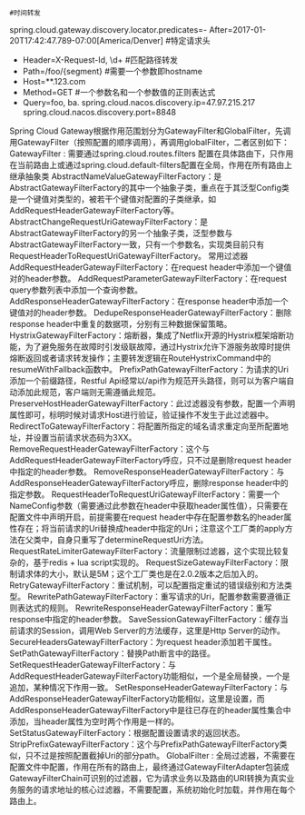    #时间转发
spring.cloud.gateway.discovery.locator.predicates=- After=2017-01-20T17:42:47.789-07:00[America/Denver]
 #特定请求头
 - Header=X-Request-Id, \d+
 #匹配路径转发
- Path=/foo/{segment}
 #需要一个参数即hostname
 - Host=**.123.com
 - Method=GET
 #一个参数名和一个参数值的正则表达式
- Query=foo, ba.
spring.cloud.nacos.discovery.ip=47.97.215.217
spring.cloud.nacos.discovery.port=8848







 Spring Cloud Gateway根据作用范围划分为GatewayFilter和GlobalFilter，先调用GatewayFilter（按照配置的顺序调用），再调用globalFilter，二者区别如下：
      GatewayFilter : 需要通过spring.cloud.routes.filters 配置在具体路由下，只作用在当前路由上或通过spring.cloud.default-filters配置在全局，作用在所有路由上
            继承抽象类
                AbstractNameValueGatewayFilterFactory：是AbstractGatewayFilterFactory的其中一个抽象子类，重点在于其泛型Config类是一个键值对类型的，被若干个键值对配置的子类继承，如AddRequestHeaderGatewayFilterFactory等。
                AbstractChangeRequestUriGatewayFilterFactory：是AbstractGatewayFilterFactory的另一个抽象子类，泛型参数与AbstractGatewayFilterFactory一致，只有一个参数名，实现类目前只有RequestHeaderToRequestUriGatewayFilterFactory。
            常用过滤器
                AddRequestHeaderGatewayFilterFactory：在request header中添加一个键值对的header参数。
                AddRequestParameterGatewayFilterFactory：在request query参数列表中添加一个查询参数。
                AddResponseHeaderGatewayFilterFactory：在response header中添加一个键值对的header参数。
                DedupeResponseHeaderGatewayFilterFactory：删除response header中重复的数据项，分别有三种数据保留策略。
                HystrixGatewayFilterFactory：熔断器，集成了Netflix开源的Hystrix框架熔断功能，为了避免服务在故障时引发级联故障，通过Hystrix允许下游服务故障时提供熔断返回或者请求转发操作；主要转发逻辑在RouteHystrixCommand中的resumeWithFallback函数中。
                PrefixPathGatewayFilterFactory：为请求的Uri添加一个前缀路径，Restful Api经常以/api作为规范开头路径，则可以为客户端自动添加此规范，客户端则无需遵循此规范。
                PreserveHostHeaderGatewayFilterFactory：此过滤器没有参数，配置一个声明属性即可，标明时候对请求Host进行验证，验证操作不发生于此过滤器中。
                RedirectToGatewayFilterFactory：将配置所指定的域名请求重定向至所配置地址，并设置当前请求状态码为3XX。
                RemoveRequestHeaderGatewayFilterFactory：这个与AddRequestHeaderGatewayFilterFactory呼应，只不过是删除request header中指定的header参数。
                RemoveResponseHeaderGatewayFilterFactory：与AddResponseHeaderGatewayFilterFactory呼应，删除response header中的指定参数。
                RequestHeaderToRequestUriGatewayFilterFactory：需要一个NameConfig参数（需要通过此参数在header中获取header属性值），只需要在配置文件中声明开启，前提需要在request header中存在配置参数名的header属性存在；将当前请求的Uri替换成header中指定的Uri；注意这个工厂类的apply方法在父类中，自身只重写了determineRequestUri方法。
                RequestRateLimiterGatewayFilterFactory：流量限制过滤器，这个实现比较复杂的，基于redis + lua script实现的。
                RequestSizeGatewayFilterFactory：限制请求体的大小，默认是5M；这个工厂类也是在2.0.2版本之后加入的。
                RetryGatewayFilterFactory：重试机制，可以配置指定重试的错误级别和方法类型。
                RewritePathGatewayFilterFactory：重写请求的Uri，配置参数需要遵循正则表达式的规则。
                RewriteResponseHeaderGatewayFilterFactory：重写response中指定的header参数。
                SaveSessionGatewayFilterFactory：缓存当前请求的Session，调用Web Server的方法缓存，这里是Http Server的动作。
                SecureHeadersGatewayFilterFactory：为request header添加若干属性。
                SetPathGatewayFilterFactory：替换Path断言中的路径。
                SetRequestHeaderGatewayFilterFactory：与AddRequestHeaderGatewayFilterFactory功能相似，一个是全局替换，一个是追加，某种情况下作用一致。
                SetResponseHeaderGatewayFilterFactory：与AddResponseHeaderGatewayFilterFactory功能相似，这里是设置，而AddResponseHeaderGatewayFilterFactory中是往已存在的header属性集合中添加，当header属性为空时两个作用是一样的。
                SetStatusGatewayFilterFactory：根据配置设置请求的返回状态。
                StripPrefixGatewayFilterFactory：这个与PrefixPathGatewayFilterFactory类似，只不过是按照配置截掉Uri的部分path。
      GlobalFilter : 全局过滤器，不需要在配置文件中配置，作用在所有的路由上，最终通过GatewayFilterAdapter包装成GatewayFilterChain可识别的过滤器，它为请求业务以及路由的URI转换为真实业务服务的请求地址的核心过滤器，不需要配置，系统初始化时加载，并作用在每个路由上。
      
